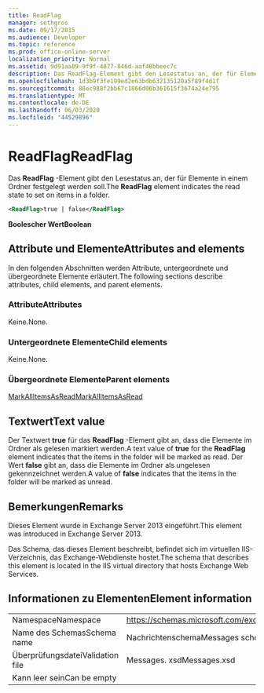 ```yaml
---
title: ReadFlag
manager: sethgros
ms.date: 09/17/2015
ms.audience: Developer
ms.topic: reference
ms.prod: office-online-server
localization_priority: Normal
ms.assetid: 9d91aa89-9f9f-4877-846d-aaf48bbeec7c
description: Das ReadFlag-Element gibt den Lesestatus an, der für Elemente in einem Ordner festgelegt werden soll.
ms.openlocfilehash: 1d3b9f3fe199ed2e63bdb632135120a5f89f4d1f
ms.sourcegitcommit: 88ec988f2bb67c1866d06b361615f3674a24e795
ms.translationtype: MT
ms.contentlocale: de-DE
ms.lasthandoff: 06/03/2020
ms.locfileid: "44529896"
---
```

# <a name="readflag"></a><span data-ttu-id="f4685-103">ReadFlag</span><span class="sxs-lookup"><span data-stu-id="f4685-103">ReadFlag</span></span>

<span data-ttu-id="f4685-104">Das **ReadFlag** -Element gibt den Lesestatus an, der für Elemente in einem Ordner festgelegt werden soll.</span><span class="sxs-lookup"><span data-stu-id="f4685-104">The **ReadFlag** element indicates the read state to set on items in a folder.</span></span> 
  
```XML
<ReadFlag>true | false</ReadFlag>
```

 <span data-ttu-id="f4685-105">**Boolescher Wert**</span><span class="sxs-lookup"><span data-stu-id="f4685-105">**Boolean**</span></span>
## <a name="attributes-and-elements"></a><span data-ttu-id="f4685-106">Attribute und Elemente</span><span class="sxs-lookup"><span data-stu-id="f4685-106">Attributes and elements</span></span>

<span data-ttu-id="f4685-107">In den folgenden Abschnitten werden Attribute, untergeordnete und übergeordnete Elemente erläutert.</span><span class="sxs-lookup"><span data-stu-id="f4685-107">The following sections describe attributes, child elements, and parent elements.</span></span>
  
### <a name="attributes"></a><span data-ttu-id="f4685-108">Attribute</span><span class="sxs-lookup"><span data-stu-id="f4685-108">Attributes</span></span>

<span data-ttu-id="f4685-109">Keine.</span><span class="sxs-lookup"><span data-stu-id="f4685-109">None.</span></span>
  
### <a name="child-elements"></a><span data-ttu-id="f4685-110">Untergeordnete Elemente</span><span class="sxs-lookup"><span data-stu-id="f4685-110">Child elements</span></span>

<span data-ttu-id="f4685-111">Keine.</span><span class="sxs-lookup"><span data-stu-id="f4685-111">None.</span></span>
  
### <a name="parent-elements"></a><span data-ttu-id="f4685-112">Übergeordnete Elemente</span><span class="sxs-lookup"><span data-stu-id="f4685-112">Parent elements</span></span>

[<span data-ttu-id="f4685-113">MarkAllItemsAsRead</span><span class="sxs-lookup"><span data-stu-id="f4685-113">MarkAllItemsAsRead</span></span>](markallitemsasread.md)
  
## <a name="text-value"></a><span data-ttu-id="f4685-114">Textwert</span><span class="sxs-lookup"><span data-stu-id="f4685-114">Text value</span></span>

<span data-ttu-id="f4685-115">Der Textwert **true** für das **ReadFlag** -Element gibt an, dass die Elemente im Ordner als gelesen markiert werden.</span><span class="sxs-lookup"><span data-stu-id="f4685-115">A text value of **true** for the **ReadFlag** element indicates that the items in the folder will be marked as read.</span></span> <span data-ttu-id="f4685-116">Der Wert **false** gibt an, dass die Elemente im Ordner als ungelesen gekennzeichnet werden.</span><span class="sxs-lookup"><span data-stu-id="f4685-116">A value of **false** indicates that the items in the folder will be marked as unread.</span></span> 
  
## <a name="remarks"></a><span data-ttu-id="f4685-117">Bemerkungen</span><span class="sxs-lookup"><span data-stu-id="f4685-117">Remarks</span></span>

<span data-ttu-id="f4685-118">Dieses Element wurde in Exchange Server 2013 eingeführt.</span><span class="sxs-lookup"><span data-stu-id="f4685-118">This element was introduced in Exchange Server 2013.</span></span>
  
<span data-ttu-id="f4685-119">Das Schema, das dieses Element beschreibt, befindet sich im virtuellen IIS-Verzeichnis, das Exchange-Webdienste hostet.</span><span class="sxs-lookup"><span data-stu-id="f4685-119">The schema that describes this element is located in the IIS virtual directory that hosts Exchange Web Services.</span></span>
  
## <a name="element-information"></a><span data-ttu-id="f4685-120">Informationen zu Elementen</span><span class="sxs-lookup"><span data-stu-id="f4685-120">Element information</span></span>

|||
|:-----|:-----|
|<span data-ttu-id="f4685-121">Namespace</span><span class="sxs-lookup"><span data-stu-id="f4685-121">Namespace</span></span>  <br/> |https://schemas.microsoft.com/exchange/services/2006/messages  <br/> |
|<span data-ttu-id="f4685-122">Name des Schemas</span><span class="sxs-lookup"><span data-stu-id="f4685-122">Schema name</span></span>  <br/> |<span data-ttu-id="f4685-123">Nachrichtenschema</span><span class="sxs-lookup"><span data-stu-id="f4685-123">Messages schema</span></span>  <br/> |
|<span data-ttu-id="f4685-124">Überprüfungsdatei</span><span class="sxs-lookup"><span data-stu-id="f4685-124">Validation file</span></span>  <br/> |<span data-ttu-id="f4685-125">Messages. xsd</span><span class="sxs-lookup"><span data-stu-id="f4685-125">Messages.xsd</span></span>  <br/> |
|<span data-ttu-id="f4685-126">Kann leer sein</span><span class="sxs-lookup"><span data-stu-id="f4685-126">Can be empty</span></span>  <br/> ||
   

